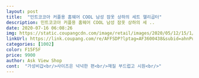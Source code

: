 ```yaml
---
layout: post 
title:  "민트코코아 커플용 홈웨어 COOL 남성 잠옷 상하의 세트 헬리곱터" 
description: 민트코코아 커플용 홈웨어 COOL 남성 잠옷 상하의 세 ..
date: 2020-07-16 06:08:26 
img: https://static.coupangcdn.com/image/retail/images/2020/05/12/15/1/50e57972-cd95-4477-a912-7bdc560039b9.jpg 
linkUrl: https://link.coupang.com/re/AFFSDP?lptag=AF3600438&subid=ahnPublicAsk&pageKey=1578707600&itemId=2699342438&vendorItemId=70689725903&traceid=V0-113-8337b317b5e7f889 
categories: [1002] 
color: F15F5F 
price: 9900 
author: Ask View Shop 
cont:  "가성비갑<br/>사이즈은 넉넉한 편<br/>재질 부드럽고 시원<br/>" 
---
```

